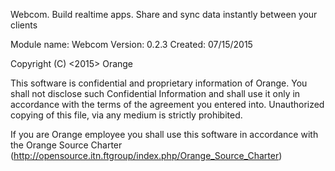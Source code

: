 Webcom. Build realtime apps. Share and sync data instantly between your clients

Module name: Webcom
Version:     0.2.3
Created:     07/15/2015

Copyright (C) <2015> Orange

This software is confidential and proprietary information of Orange.
You shall not disclose such Confidential Information and shall use it only in
accordance with the terms of the agreement you entered into.
Unauthorized copying of this file, via any medium is strictly prohibited.

If you are Orange employee you shall use this software in accordance with
the Orange Source Charter (http://opensource.itn.ftgroup/index.php/Orange_Source_Charter)